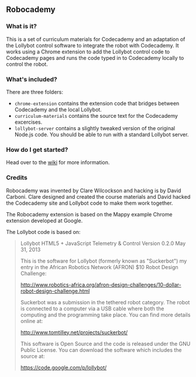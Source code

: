 Robocademy
----------

### What is it?

This is a set of curriculum materials for Codecademy and an adaptation of the Lollybot control software to integrate the robot with Codecademy. 
It works using a Chrome extension to add the Lollybot control code to Codecademy pages and runs
the code typed in to Codecademy locally to control the robot.

### What's included?

There are three folders:
 - `chrome-extension` contains the extension code that bridges between Codecademy and the local Lollybot.
 - `curriculum-materials` contains the source text for the Codecademy excercises.
 - `lollybot-server` contains a slightly tweaked version of the original Node.js code. You should be able to run with a standard Lollybot server. 

### How do I get started?
 
Head over to the [wiki](wiki) for more information.
 
### Credits

Robocademy was invented by Clare Wilcockson and hacking is by David Carboni. 
Clare designed and created the course materials and David hacked the Codecademy site and Lollybot code to make them work together.

The Robocademy extension is based on the Mappy example Chrome extension developed at Google.

The Lollybot code is based on:

> Lollybot HTML5 + JavaScript Telemetry & Control 
> Version 0.2.0
> May 31, 2013
> 
> This is the software for Lollybot (formerly known as "Suckerbot") my
> entry in the African Robotics Network (AFRON) $10 Robot Design
> Challenge:
> 
> http://www.robotics-africa.org/afron-design-challenges/10-dollar-robot-design-challenge.html
> 
> Suckerbot was a submission in the tethered robot category.  The robot
> is connected to a computer via a USB cable where both the computing
> and the programming take place.  You can find more details online at: 
> 
> http://www.tomtilley.net/projects/suckerbot/ 
> 
> This software is Open Source and the code is released under the GNU
> Public License. You can download the software which includes the source at:
> 
> https://code.google.com/p/lollybot/

